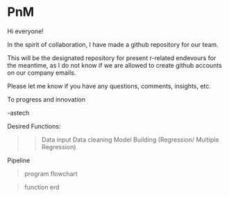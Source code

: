 # PnM

Hi everyone!

In the spirit of collaboration, I have made a github repository for our team.

This will be the designated repository for present r-related endevours for the meantime, as I do not know if we are allowed to create
github accounts on our company emails.

Please let me know if you have any questions, comments, insights, etc.

To progress and innovation

-astech

Desired Functions:
>> Data input
>> Data cleaning
>> Model Building (Regression/ Multiple Regression)

Pipeline
>program flowchart

>function erd
